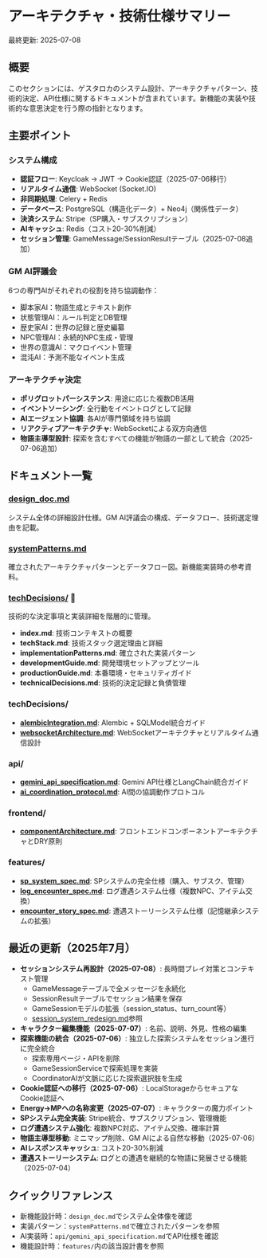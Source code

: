# アーキテクチャ・技術仕様サマリー

最終更新: 2025-07-08

## 概要
このセクションには、ゲスタロカのシステム設計、アーキテクチャパターン、技術的決定、API仕様に関するドキュメントが含まれています。新機能の実装や技術的な意思決定を行う際の指針となります。

## 主要ポイント

### システム構成
- **認証フロー**: Keycloak → JWT → Cookie認証（2025-07-06移行）
- **リアルタイム通信**: WebSocket (Socket.IO)
- **非同期処理**: Celery + Redis
- **データベース**: PostgreSQL（構造化データ）+ Neo4j（関係性データ）
- **決済システム**: Stripe（SP購入・サブスクリプション）
- **AIキャッシュ**: Redis（コスト20-30%削減）
- **セッション管理**: GameMessage/SessionResultテーブル（2025-07-08追加）

### GM AI評議会
6つの専門AIがそれぞれの役割を持ち協調動作：
- 脚本家AI：物語生成とテキスト創作
- 状態管理AI：ルール判定とDB管理
- 歴史家AI：世界の記録と歴史編纂
- NPC管理AI：永続的NPC生成・管理
- 世界の意識AI：マクロイベント管理
- 混沌AI：予測不能なイベント生成

### アーキテクチャ決定
- **ポリグロットパーシステンス**: 用途に応じた複数DB活用
- **イベントソーシング**: 全行動をイベントログとして記録
- **AIエージェント協調**: 各AIが専門領域を持ち協調
- **リアクティブアーキテクチャ**: WebSocketによる双方向通信
- **物語主導型設計**: 探索を含むすべての機能が物語の一部として統合（2025-07-06追加）

## ドキュメント一覧

### [design_doc.md](design_doc.md)
システム全体の詳細設計仕様。GM AI評議会の構成、データフロー、技術選定理由を記載。

### [systemPatterns.md](systemPatterns.md)
確立されたアーキテクチャパターンとデータフロー図。新機能実装時の参考資料。

### [techDecisions/](techDecisions/index.md) 📁
技術的な決定事項と実装詳細を階層的に管理。
- **index.md**: 技術コンテキストの概要
- **techStack.md**: 技術スタック選定理由と詳細
- **implementationPatterns.md**: 確立された実装パターン
- **developmentGuide.md**: 開発環境セットアップとツール
- **productionGuide.md**: 本番環境・セキュリティガイド
- **technicalDecisions.md**: 技術的決定記録と負債管理

### techDecisions/
- **[alembicIntegration.md](techDecisions/alembicIntegration.md)**: Alembic + SQLModel統合ガイド
- **[websocketArchitecture.md](techDecisions/websocketArchitecture.md)**: WebSocketアーキテクチャとリアルタイム通信設計

### api/
- **[gemini_api_specification.md](api/gemini_api_specification.md)**: Gemini API仕様とLangChain統合ガイド
- **[ai_coordination_protocol.md](api/ai_coordination_protocol.md)**: AI間の協調動作プロトコル

### frontend/
- **[componentArchitecture.md](frontend/componentArchitecture.md)**: フロントエンドコンポーネントアーキテクチャとDRY原則

### features/
- **[sp_system_spec.md](features/sp_system_spec.md)**: SPシステムの完全仕様（購入、サブスク、管理）
- **[log_encounter_spec.md](features/log_encounter_spec.md)**: ログ遭遇システム仕様（複数NPC、アイテム交換）
- **[encounter_story_spec.md](features/encounter_story_spec.md)**: 遭遇ストーリーシステム仕様（記憶継承システムの拡張）

## 最近の更新（2025年7月）

- **セッションシステム再設計（2025-07-08）**: 長時間プレイ対策とコンテキスト管理
  - GameMessageテーブルで全メッセージを永続化
  - SessionResultテーブルでセッション結果を保存
  - GameSessionモデルの拡張（session_status、turn_count等）
  - [session_system_redesign.md](session_system_redesign.md)参照
- **キャラクター編集機能（2025-07-07）**: 名前、説明、外見、性格の編集
- **探索機能の統合（2025-07-06）**: 独立した探索システムをセッション進行に完全統合
  - 探索専用ページ・APIを削除
  - GameSessionServiceで探索処理を実装
  - CoordinatorAIが文脈に応じた探索選択肢を生成
- **Cookie認証への移行（2025-07-06）**: LocalStorageからセキュアなCookie認証へ
- **Energy→MPへの名称変更（2025-07-07）**: キャラクターの魔力ポイント
- **SPシステム完全実装**: Stripe統合、サブスクリプション、管理機能
- **ログ遭遇システム強化**: 複数NPC対応、アイテム交換、確率計算
- **物語主導型移動**: ミニマップ削除、GM AIによる自然な移動（2025-07-06）
- **AIレスポンスキャッシュ**: コスト20-30%削減
- **遭遇ストーリーシステム**: ログとの遭遇を継続的な物語に発展させる機能（2025-07-04）

## クイックリファレンス

- 新機能設計時：`design_doc.md`でシステム全体像を確認
- 実装パターン：`systemPatterns.md`で確立されたパターンを参照
- AI実装時：`api/gemini_api_specification.md`でAPI仕様を確認
- 機能設計時：`features/`内の該当設計書を参照